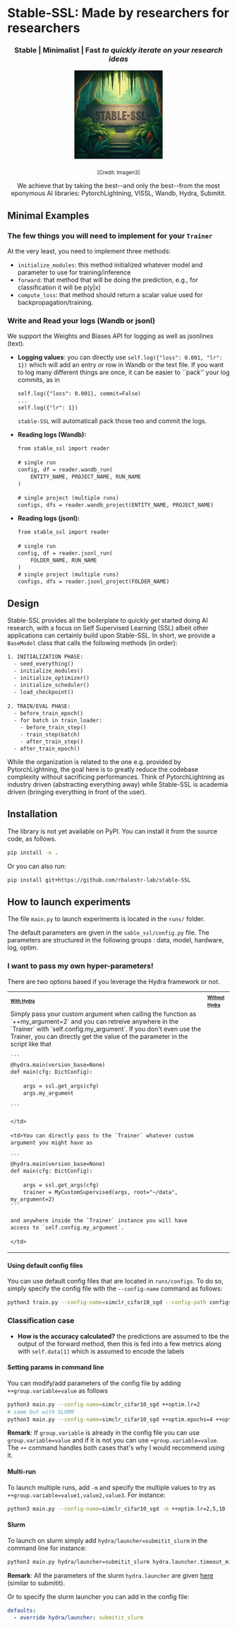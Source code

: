 # Stable-SSL: Made by researchers for researchers

<center>

### Stable | Minimalist | Fast *to quickly iterate on your research ideas*

<img src="./assets/logo.jpg" alt="ssl logo" width="200"/>

<sub>[Credit: Imagen3]</sub>

We achieve that by taking the best--and only the best--from the most eponymous AI libraries: PytorchLightning, VISSL, Wandb, Hydra, Submitit.

</center>

## Minimal Examples

### The few things you will need to implement for your `Trainer`

At the very least, you need to implement three methods: 
- `initialize_modules`: this method initialized whatever model and parameter to use for training/inference
- `forward`: that method that will be doing the prediction, e.g., for classification it will be p(y|x)
- `compute_loss`: that method should return a scalar value used for backpropagation/training. 

### Write and Read your logs (Wandb or jsonl)
We support the Weights and Biases API for logging as well as jsonlines (text).

- **Logging values**: you can directly use `self.log({"loss": 0.001, "lr": 1})` which will add an entry or row in Wandb or the text file. If you want to log many different things are once, it can be easier to ``pack'' your log commits, as in 
  ```
  self.log({"loss": 0.001}, commit=False)
  ...
  self.log({"lr": 1})
  ````
  `stable-SSL` will automaticall pack those two and commit the logs.

- **Reading logs (Wandb):**
  ```
  from stable_ssl import reader

  # single run
  config, df = reader.wandb_run(
      ENTITY_NAME, PROJECT_NAME, RUN_NAME
  )

  # single project (multiple runs)
  configs, dfs = reader.wandb_project(ENTITY_NAME, PROJECT_NAME)
  ```
- **Reading logs (jsonl):**
  ```
  from stable_ssl import reader

  # single run
  config, df = reader.jsonl_run(
      FOLDER_NAME, RUN_NAME
  )
  # single project (multiple runs)
  configs, dfs = reader.jsonl_project(FOLDER_NAME)
  ```

## Design

Stable-SSL provides all the boilerplate to quickly get started doing AI research, with a focus on Self Supervised Learning (SSL) albeit other applications can certainly build upon Stable-SSL. In short, we provide a `BaseModel` class that calls the following methods (in order):
```
1. INITIALIZATION PHASE:
  - seed_everything()
  - initialize_modules()
  - initialize_optimizer()
  - initialize_scheduler()
  - load_checkpoint()

2. TRAIN/EVAL PHASE:
  - before_train_epoch()
  - for batch in train_loader:
    - before_train_step()
    - train_step(batch)
    - after_train_step()
  - after_train_epoch()
```
While the organization is related to the one e.g. provided by PytorchLightning, the goal here is to greatly reduce the codebase complexity without sacrificing performances. Think of PytorchLightning as industry driven (abstracting everything away) while Stable-SSL is academia driven (bringing everything in front of the user).


## Installation

The library is not yet available on PyPI. You can install it from the source code, as follows.

```bash
pip install -e .
```
Or you can also run:

```bash
pip install git+https://github.com/rbalestr-lab/stable-SSL
```

## How to launch experiments

The file `main.py` to launch experiments is located in the `runs/` folder.

The default parameters are given in the `sable_ssl/config.py` file.
The parameters are structured in the following groups : data, model, hardware, log, optim.

### I want to pass my own hyper-parameters!

There are two options based if you leverage the Hydra framework or not.
<table border="0">
 <tr>
    <td><u><b style="font-size:10px">With Hydra</b></u></td>
    <td><u><b style="font-size:10px">Without Hydra</b></u></td>
 </tr>
 <tr>
    <td>Simply pass your custom argument when calling the function as `++my_argument=2` and you can retreive anywhere in the `Trainer` with `self.config.my_argument`. If you don't even use the Trainer, you can directly get the value of the parameter in the script like that

    ```
    @hydra.main(version_base=None)
    def main(cfg: DictConfig):

        args = ssl.get_args(cfg)
        args.my_argument

    ```

    </td>

    <td>You can directly pass to the `Trainer` whatever custom argument you might have as
    
    ```
    @hydra.main(version_base=None)
    def main(cfg: DictConfig):

        args = ssl.get_args(cfg)
        trainer = MyCustomSupervised(args, root="~/data", my_argument=2)
    ```

    and anywhere inside the `Trainer` instance you will have access to `self.config.my_argument`.

    </td>
 </tr>
</table>


#### Using default config files

You can use default config files that are located in `runs/configs`. To do so, simply specify the config file with the `--config-name` command as follows:

```bash
python3 train.py --config-name=simclr_cifar10_sgd --config-path configs/
```


### Classification case

- **How is the accuracy calculated?** the predictions are assumed to tbe the output of the forward method, then this is fed into a few metrics along with `self.data[1]` which is assumed to encode the labels

#### Setting params in command line

You can modify/add parameters of the config file by adding `++group.variable=value` as follows 

```bash
python3 main.py --config-name=simclr_cifar10_sgd ++optim.lr=2
# same but with SLURM
python3 main.py --config-name=simclr_cifar10_sgd ++optim.epochs=4 ++optim.lr=1 hydra/launcher=submitit_slurm hydra.launcher.timeout_min=1800 hydra.launcher.cpus_per_task=4 hydra.launcher.gpus_per_task=1 hydra.launcher.partition=gpu-he
```

**Remark**: If `group.variable` is already in the config file you can use `group.variable=value` and if it is not you can use `+group.variable=value`. The `++` command handles both cases that's why I would recommend using it.

#### Multi-run

To launch multiple runs, add `-m` and specify the multiple values to try as `++group.variable=value1,value2,value3`. For instance:

```bash
python3 main.py --config-name=simclr_cifar10_sgd -m ++optim.lr=2,5,10
```

#### Slurm 

To launch on slurm simply add `hydra/launcher=submitit_slurm` in the command line for instance:

```bash
python3 main.py hydra/launcher=submitit_slurm hydra.launcher.timeout_min=3
```

**Remark**: All the parameters of the slurm `hydra.launcher` are given [here](https://github.com/facebookresearch/hydra/blob/main/plugins/hydra_submitit_launcher/hydra_plugins/hydra_submitit_launcher/config.py) (similar to submitit).

Or to specify the slurm launcher you can add in the config file:

```yaml
defaults:
  - override hydra/launcher: submitit_slurm
```